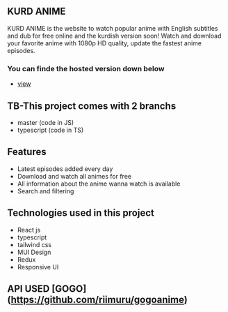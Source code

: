 ## KURD ANIME 

KURD ANIME is the website to watch popular anime with English subtitles and dub for free online and the kurdish version soon! Watch and download your favorite anime with 1080p HD quality, update the fastest anime episodes.

### You can finde the hosted version down below 
 - [view](https://kurdanime.netlify.app/)

## TB-This project comes with 2 branchs 
 - master (code in JS)
 - typescript (code in TS)

## Features
 - Latest episodes added every day
 - Download and watch all animes for free
 - All information about the anime wanna watch is available
 - Search and filtering

 ## Technologies used in this project
  - React js
  - typescript 
  - tailwind css 
  - MUI Design 
  - Redux 
  - Responsive UI 

## API USED [GOGO] (https://github.com/riimuru/gogoanime)